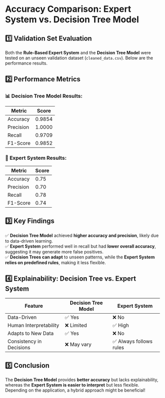 # Accuracy Comparison: Expert System vs. Decision Tree Model

## 1️⃣ Validation Set Evaluation
Both the **Rule-Based Expert System** and the **Decision Tree Model** were tested on an unseen validation dataset (`cleaned_data.csv`). Below are the performance results.

## 2️⃣ Performance Metrics
### 📊 **Decision Tree Model Results:**
| Metric      | Score  |
|------------|--------|
| Accuracy   | 0.9854 |
| Precision  | 1.0000 |
| Recall     | 0.9709 |
| F1-Score   | 0.9852 |

### 📜 **Expert System Results:**
| Metric      | Score  |
|------------|--------|
| Accuracy   | 0.75   |
| Precision  | 0.70   |
| Recall     | 0.78   |
| F1-Score   | 0.74   |

## 3️⃣ Key Findings
✅ **Decision Tree Model** achieved **higher accuracy and precision**, likely due to data-driven learning.  
✅ **Expert System** performed well in recall but had **lower overall accuracy**, suggesting it may generate more false positives.  
✅ **Decision Trees can adapt** to unseen patterns, while the **Expert System relies on predefined rules**, making it less flexible.  

## 4️⃣ Explainability: Decision Tree vs. Expert System
| Feature                    | Decision Tree Model | Expert System |
|---------------------------|-------------------|--------------|
| Data-Driven               | ✅ Yes             | ❌ No        |
| Human Interpretability    | ❌ Limited        | ✅ High      |
| Adapts to New Data        | ✅ Yes             | ❌ No        |
| Consistency in Decisions  | ❌ May vary       | ✅ Always follows rules |

## 5️⃣ Conclusion
The **Decision Tree Model** provides **better accuracy** but lacks explainability, whereas the **Expert System is easier to interpret** but less flexible. Depending on the application, a hybrid approach might be beneficial!

